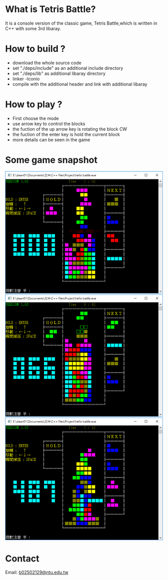 # What is Tetris Battle?
It is a console version of the classic game, Tetris Battle,which is written in C++ with some 3rd libaray.

# How to build ?
 * download the whole source code
 * set "./deps/include" as an additional include directory 
 * set "./deps/lib" as additional libaray directory 
 * linker -lconio
 * compile with the additional header and link with additional libaray
 
# How to play ? 
 * First choose the mode
 * use arrow key to control the blocks
 * the fuction of the up arrow key is rotating the block CW
 * the fuction of the enter key is hold the current block
 * more details can be seen in the game
 
# Some game snapshot

![demo1](https://github.com/Po-wei/tetris_battle/blob/master/demo/demo1.PNG)
![demo2](https://github.com/Po-wei/tetris_battle/blob/master/demo/demo2.PNG)
![demo3](https://github.com/Po-wei/tetris_battle/blob/master/demo/demo3.PNG)

# Contact
 Email: b02502129@ntu.edu.tw
